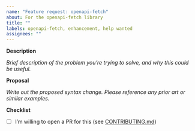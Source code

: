 ```yaml
---
name: "Feature request: openapi-fetch"
about: For the openapi-fetch library
title: ""
labels: openapi-fetch, enhancement, help wanted
assignees: ""
---
```


**Description**

_Brief description of the problem you’re trying to solve, and why this could be useful._

**Proposal**

_Write out the proposed syntax change. Please reference any prior art or similar examples._

**Checklist**

- [ ] I’m willing to open a PR for this (see [CONTRIBUTING.md](https://github.com/drwpow/openapi-typescript/blob/main/packages/openapi-fetch/CONTRIBUTING.md))
